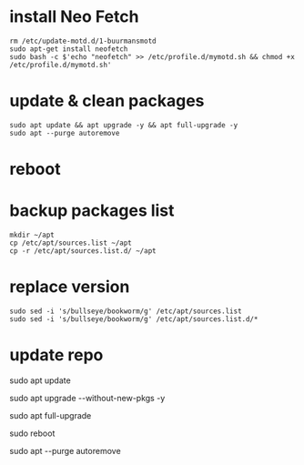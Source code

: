 # install Neo Fetch
```
rm /etc/update-motd.d/1-buurmansmotd
sudo apt-get install neofetch
sudo bash -c $'echo "neofetch" >> /etc/profile.d/mymotd.sh && chmod +x /etc/profile.d/mymotd.sh'
```
# update & clean packages
```
sudo apt update && apt upgrade -y && apt full-upgrade -y
sudo apt --purge autoremove
```
# reboot

# backup packages list
```
mkdir ~/apt
cp /etc/apt/sources.list ~/apt
cp -r /etc/apt/sources.list.d/ ~/apt
```
# replace version
```
sudo sed -i 's/bullseye/bookworm/g' /etc/apt/sources.list
sudo sed -i 's/bullseye/bookworm/g' /etc/apt/sources.list.d/*
```
# update repo
sudo apt update

sudo apt upgrade --without-new-pkgs -y

sudo apt full-upgrade

sudo reboot

sudo apt --purge autoremove
